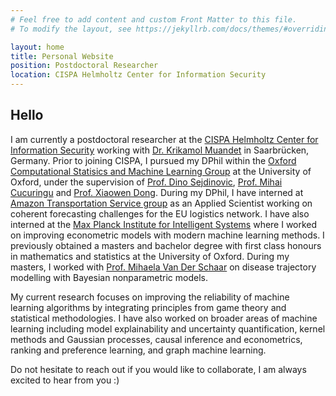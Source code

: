 ```yaml
---
# Feel free to add content and custom Front Matter to this file.
# To modify the layout, see https://jekyllrb.com/docs/themes/#overriding-theme-defaults

layout: home
title: Personal Website
position: Postdoctoral Researcher
location: CISPA Helmholtz Center for Information Security
---
```


## Hello <i class="em em-wave" aria-role="presentation" aria-label="WAVING HAND SIGN"></i>

I am currently a postdoctoral researcher at the [CISPA Helmholtz Center for Information Security](https://cispa.de) working with
[Dr. Krikamol Muandet](http://group.krikamol.org/) in Saarbrücken, Germany. Prior to joining CISPA,
I pursued my DPhil within the [Oxford Computational Statisics and Machine Learning Group](https://csml.stats.ox.ac.uk/) at the
University of Oxford, under the supervision of [Prof. Dino Sejdinovic](https://sejdino.github.io/),
[Prof. Mihai Cucuringu](http://www.stats.ox.ac.uk/~cucuring/)
and [Prof. Xiaowen Dong](https://web.media.mit.edu/~xdong/). 
During my DPhil, I have interned at [Amazon Transportation Service group](https://www.amazon.jobs/de/business_categories/transport)
as an Applied Scientist working on coherent forecasting challenges for the EU logistics network.
I have also interned at the [Max Planck Institute for Intelligent Systems](https://ei.is.mpg.de/) where I 
worked on improving econometric models with modern machine learning methods. I previously obtained
a masters and bachelor degree with first class honours in mathematics and statistics at the University of Oxford. During my masters,
I worked with [Prof. Mihaela Van Der Schaar](https://www.vanderschaar-lab.com/) on disease trajectory modelling with Bayesian nonparametric models.

My current research focuses on improving the reliability of machine learning algorithms by integrating principles from game theory and statistical methodologies. 
I have also worked on broader areas of machine learning including model explainability and uncertainty quantification,
kernel methods and Gaussian processes, causal inference and econometrics, ranking and preference learning, and graph machine learning. 

Do not hesitate to reach out if you would like to collaborate, I am always excited to hear from you :)

